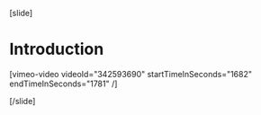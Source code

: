 [slide]
# Introduction

[vimeo-video videoId="342593690" startTimeInSeconds="1682" endTimeInSeconds="1781" /]

[/slide]